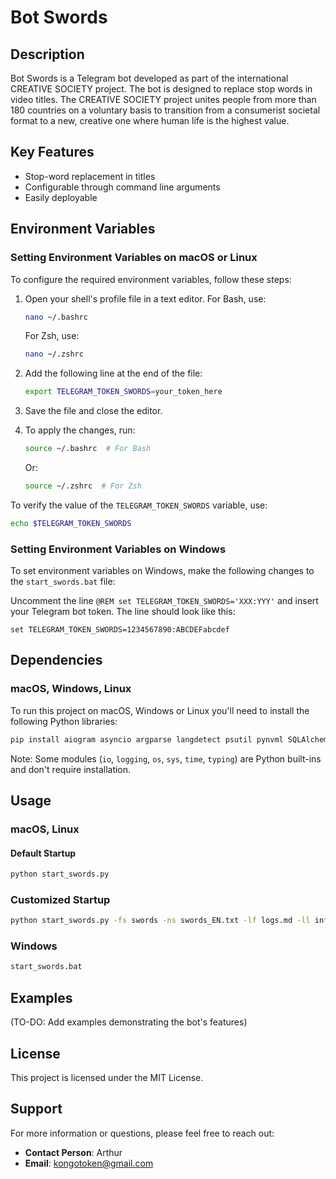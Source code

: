 # Bot Swords

## Description

Bot Swords is a Telegram bot developed as part of the international CREATIVE SOCIETY project. The bot is designed to replace stop words in video titles. The CREATIVE SOCIETY project unites people from more than 180 countries on a voluntary basis to transition from a consumerist societal format to a new, creative one where human life is the highest value.

## Key Features

- Stop-word replacement in titles
- Configurable through command line arguments
- Easily deployable

## Environment Variables

### Setting Environment Variables on macOS or Linux

To configure the required environment variables, follow these steps:

1. Open your shell's profile file in a text editor. For Bash, use:

    ```bash
    nano ~/.bashrc
    ```

   For Zsh, use:

    ```bash
    nano ~/.zshrc
    ```

2. Add the following line at the end of the file:

    ```bash
    export TELEGRAM_TOKEN_SWORDS=your_token_here
    ```

3. Save the file and close the editor.

4. To apply the changes, run:

    ```bash
    source ~/.bashrc  # For Bash
    ```

   Or:

    ```bash
    source ~/.zshrc  # For Zsh
    ```

To verify the value of the `TELEGRAM_TOKEN_SWORDS` variable, use:

```bash
echo $TELEGRAM_TOKEN_SWORDS
```

### Setting Environment Variables on Windows

To set environment variables on Windows, make the following changes to the `start_swords.bat` file:

Uncomment the line `@REM set TELEGRAM_TOKEN_SWORDS='XXX:YYY'` and insert your Telegram bot token. The line should look like this:

```batch
set TELEGRAM_TOKEN_SWORDS=1234567890:ABCDEFabcdef
```

## Dependencies

### macOS, Windows, Linux

To run this project on macOS, Windows or Linux you'll need to install the following Python libraries:

```bash
pip install aiogram asyncio argparse langdetect psutil pynvml SQLAlchemy chardet
```

Note: Some modules (`io`, `logging`, `os`, `sys`, `time`, `typing`) are Python built-ins and don't require installation.

## Usage

### macOS, Linux

#### Default Startup

```bash
python start_swords.py
```

### Customized Startup

```bash
python start_swords.py -fs swords -ns swords_EN.txt -lf logs.md -ll info
```

### Windows

```bash
start_swords.bat
```

## Examples

(TO-DO: Add examples demonstrating the bot's features)

## License

This project is licensed under the MIT License.

## Support

For more information or questions, please feel free to reach out:

- **Contact Person**: Arthur
- **Email**: [kongotoken@gmail.com](mailto:kongotoken@gmail.com)
